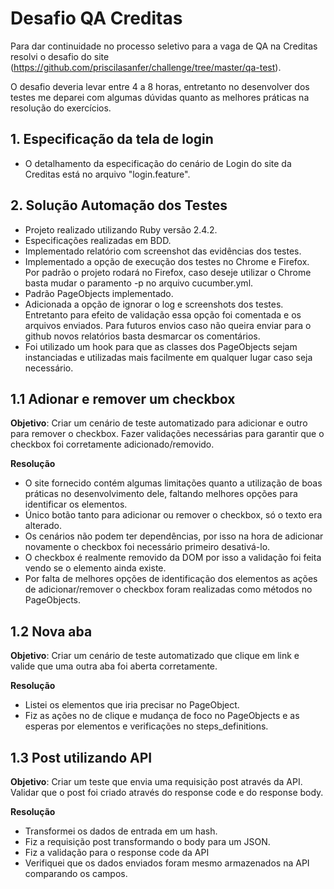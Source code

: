 # Desafio QA Creditas

Para dar continuidade no processo seletivo para a vaga de QA na Creditas resolvi o desafio do site (https://github.com/priscilasanfer/challenge/tree/master/qa-test).

O desafio deveria levar entre 4 a 8 horas, entretanto no desenvolver dos testes me deparei com algumas dúvidas quanto as melhores práticas na resolução do exercícios. 

## 1. Especificação da tela de login
* O detalhamento da especificação do cenário de Login do site da Creditas está no arquivo "login.feature".

## 2. Solução Automação dos Testes 

* Projeto realizado utilizando Ruby versão 2.4.2.
* Especificações realizadas em BDD.
* Implementado relatório com screenshot das evidências dos testes.
* Implementado a opção de execução dos testes no Chrome e Firefox. Por padrão o projeto rodará no Firefox, caso deseje utilizar o Chrome basta mudar o paramento -p no arquivo cucumber.yml.
* Padrão PageObjects implementado.
* Adicionada a opção de ignorar o log e screenshots dos testes. Entretanto para efeito de validação essa opção foi comentada e os arquivos enviados. Para futuros envios caso não queira enviar para o github novos relatórios basta desmarcar os comentários.
* Foi utilizado um hook para que as classes dos PageObjects sejam instanciadas e utilizadas mais facilmente em qualquer lugar caso seja necessário. 


## 1.1 Adionar e remover um checkbox

**Objetivo**: Criar um cenário de teste automatizado para adicionar e outro para remover o checkbox. Fazer validações necessárias para garantir que o checkbox foi corretamente adicionado/removido.

**Resolução**
* O site fornecido contém algumas limitações quanto a utilização de boas práticas no desenvolvimento dele, faltando melhores opções para identificar os elementos. 
* Único botão tanto para adicionar ou remover o checkbox, só o texto era alterado.
* Os cenários não podem ter dependências, por isso na hora de adicionar novamente o checkbox foi necessário primeiro desativá-lo.
* O checkbox é realmente removido da DOM por isso a validação foi feita vendo se o elemento ainda existe. 
* Por falta de melhores opções de identificação dos elementos as ações de adicionar/remover o checkbox foram realizadas como métodos no PageObjects. 


## 1.2 Nova aba

**Objetivo**: Criar um cenário de teste automatizado que clique em link e valide que uma outra aba foi aberta corretamente.

**Resolução**
* Listei os elementos que iria precisar no PageObject.
* Fiz as ações no de clique e mudança de foco no PageObjects e as esperas por elementos e verificações no steps_definitions.


## 1.3 Post utilizando API

**Objetivo**: Criar um teste que envia uma requisição post através da API. Validar que o post foi criado através do response code e do response body.


**Resolução**
* Transformei os dados de entrada em um hash.
* Fiz a requisição post transformando o body para um JSON.
* Fiz a validação para o response code da API
* Verifiquei que os dados enviados foram mesmo armazenados na API comparando os campos.

